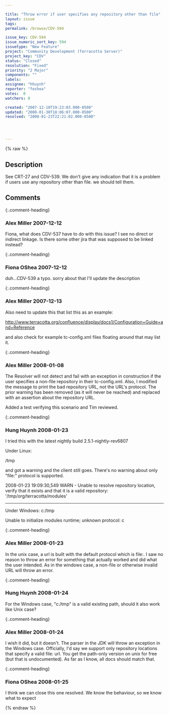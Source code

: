 ```yaml
---

title: "Throw error if user specifies any repository other than file"
layout: issue
tags: 
permalink: /browse/CDV-594

issue_key: CDV-594
issue_numeric_sort_key: 594
issuetype: "New Feature"
project: "Community Development (Terracotta Server)"
project_key: "CDV"
status: "Closed"
resolution: "Fixed"
priority: "2 Major"
components: ""
labels: 
assignee: "hhuynh"
reporter: "foshea"
votes:  0
watchers: 0

created: "2007-12-10T19:23:03.000-0500"
updated: "2008-01-30T18:06:07.000-0500"
resolved: "2008-01-23T22:21:02.000-0500"




---
```


{% raw %}

## Description

<div markdown="1" class="description">

See CRT-27 and CDV-539.  We don't give any indication that it is a problem if users use any repository other than file. we should tell them.

</div>

## Comments


{:.comment-heading}
### **Alex Miller** <span class="date">2007-12-12</span>

<div markdown="1" class="comment">

Fiona, what does CDV-537 have to do with this issue?  I see no direct or indirect linkage.  Is there some other jira that was supposed to be linked instead?

</div>


{:.comment-heading}
### **Fiona OShea** <span class="date">2007-12-12</span>

<div markdown="1" class="comment">

duh...CDV-539 a typo. sorry about that I'll update the description

</div>


{:.comment-heading}
### **Alex Miller** <span class="date">2007-12-13</span>

<div markdown="1" class="comment">

Also need to update this that list this as an example:

http://www.terracotta.org/confluence/display/docs1/Configuration+Guide+and+Reference

and also check for example tc-config.xml files floating around that may list it.

</div>


{:.comment-heading}
### **Alex Miller** <span class="date">2008-01-08</span>

<div markdown="1" class="comment">

The Resolver will not detect and fail with an exception in construction if the user specifies a non-file repository in their tc-config.xml.  Also, I modified the message to print the bad repository URL, not the URL's protocol.  The prior warning has been removed (as it will never be reached) and replaced with an assertion about the repository URL.  

Added a test verifying this scenario and Tim reviewed.

</div>


{:.comment-heading}
### **Hung Huynh** <span class="date">2008-01-23</span>

<div markdown="1" class="comment">

I tried this with the latest nightly build 2.5.1-nightly-rev6807 

Under Linux:


<modules>
   <repository>/tmp</repository> 
 </modules>


and got a warning and the client still goes. There's no warning about only "file:" protocol is supported.

2008-01-23 19:09:30,549 WARN - Unable to resolve repository location, verify that it exists and that it is a valid repository: '/tmp/org/terracotta/modules'

---------

Under Windows:
<modules>
   <repository>c:/tmp</repository> 
 </modules>

Unable to initialize modules runtime; unknown protocol: c




</div>


{:.comment-heading}
### **Alex Miller** <span class="date">2008-01-23</span>

<div markdown="1" class="comment">

In the unix case, a url is built with the default protocol which is file:.  I saw no reason to throw an error for something that actually worked and did what the user intended.  As in the windows case, a non-file or otherwise invalid URL will throw an error.  

</div>


{:.comment-heading}
### **Hung Huynh** <span class="date">2008-01-24</span>

<div markdown="1" class="comment">

For the Windows case, "c:/tmp" is a valid existing path, should it also work like Unix case?

</div>


{:.comment-heading}
### **Alex Miller** <span class="date">2008-01-24</span>

<div markdown="1" class="comment">

I wish it did, but it doesn't.  The parser in the JDK will throw an exception in the Windows case.  Officially, I'd say we support only repository locations that specify a valid file: url.  You get the path-only version on unix for free (but that is undocumented).  As far as I know, all docs should match that.


</div>


{:.comment-heading}
### **Fiona OShea** <span class="date">2008-01-25</span>

<div markdown="1" class="comment">

I think we can close this one resolved.  We know the behaviour, so we know what to expect

</div>



{% endraw %}
